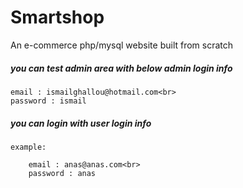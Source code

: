 # Smartshop
An e-commerce php/mysql website built from scratch 

<h5> you can test admin area with below admin login info </h5> 

    email : ismailghallou@hotmail.com<br>
    password : ismail

<h5>  you can login with user login info</h5> 

    example: 

        email : anas@anas.com<br>
        password : anas


